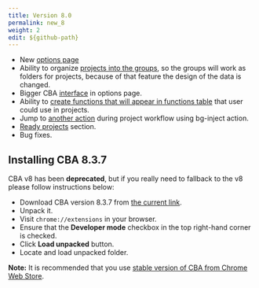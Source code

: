 ```yaml
---
title: Version 8.0
permalink: new_8
weight: 2
edit: ${github-path}
---
```


- New [options page](/options)
- Ability to organize [projects into the groups](/project), so the groups will work as folders for projects, because of that feature the design of the data is changed.
- Bigger CBA [interface](/cba-big) in options page.
- Ability to [create functions that will appear in functions table](/functions-management) that user could use in projects.
- Jump to [another action](/bg-inject) during project workflow using bg-inject action.
- [Ready projects](/readyproj) section.
- Bug fixes.

## Installing CBA 8.3.7

CBA v8 has been **deprecated**, but if you really need to fallback to the v8 please
follow instructions below:

- Download CBA version 8.3.7 from [the current link](https://github.com/browser-automation/cba/releases/download/8.3.7/cba.zip).
- Unpack it.
- Visit `chrome://extensions` in your browser.
- Ensure that the **Developer mode** checkbox in the top right-hand corner is checked.
- Click **Load unpacked** button.
- Locate and load unpacked folder.

**Note:** It is recommended that you use [stable version of CBA from Chrome Web
Store](https://chrome.google.com/webstore/detail/chromium-browser-automati/jmbmjnojfkcohdpkpjmeeijckfbebbon).
